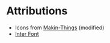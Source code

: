 # Attributions

* Icons from [Makin-Things](https://github.com/Makin-Things/weather-icons) (modified)
* [Inter Font](https://rsms.me/inter/)